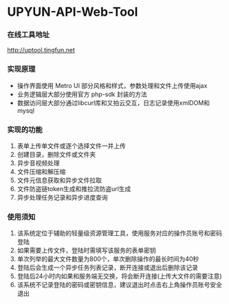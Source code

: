 # UPYUN-API-Web-Tool

### 在线工具地址
<a href="http://uptool.tingfun.net" target="blank">http://uptool.tingfun.net</a>

### 实现原理
* 操作界面使用 Metro UI 部分风格和样式，参数处理和文件上传使用ajax
* 业务逻辑层大部分使用官方 php-sdk 封装的方法
* 数据访问层大部分通过libcurl库和又拍云交互，日志记录使用xmlDOM和mysql

### 实现的功能
1. 表单上传单文件或逐个选择文件一并上传
2. 创建目录，删除文件或文件夹
3. 异步音视频处理
4. 文件压缩和解压缩
5. 文件元信息获取和异步文件拉取
6. 文件防盗链token生成和推拉流防盗url生成
7. 异步处理任务记录和异步进度查询

### 使用须知
1. 该系统定位于辅助的轻量级资源管理工具，使用服务对应的操作员账号和密码登陆
2. 如果需要上传文件，登陆时需填写该服务的表单密钥
3. 单次列举的最大文件数量为800个，单次删除操作的最长时间为40秒
4. 登陆后会生成一个异步任务列表记录，断开连接或退出后删除该记录
5. 登陆后24小时内如果和服务端无交换，将会断开连接(上传大文件的需要注意)
6. 该系统不记录登陆的密码或密钥信息，建议退出时点击右上角操作员账号安全退出


